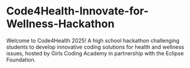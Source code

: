 # Code4Health-Innovate-for-Wellness-Hackathon
Welcome to Code4Health 2025! A high school hackathon challenging students to develop innovative coding solutions for health and wellness issues, hosted by Girls Coding Academy in partnership with the Eclipse Foundation.

